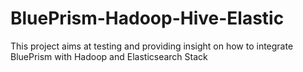 # BluePrism-Hadoop-Hive-Elastic
This project aims at testing and providing insight on how to integrate BluePrism with Hadoop and Elasticsearch Stack
